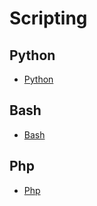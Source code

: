 # Scripting

## Python

- [Python](./01-Python/)

## Bash

- [Bash](./02-bash/)

## Php

- [Php](./03-Php/)

